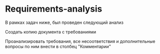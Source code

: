 # Requirements-analysis

В рамках задач ниже, был проведен следующий анализ

Создать копию документа с требованиями

Проанализировать требования, все несоответствия и дополнительные вопросы по ним внести в столбец "Комментарии"
